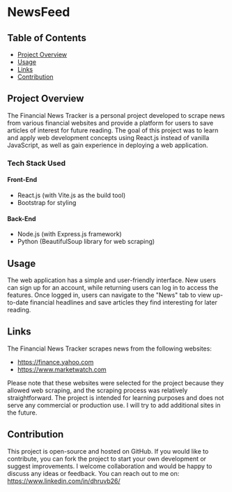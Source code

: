 # NewsFeed

## Table of Contents

- [Project Overview](#project-overview)
- [Usage](#usage)
- [Links](#links)
- [Contribution](#contribution)

## Project Overview

The Financial News Tracker is a personal project developed to scrape news from various financial websites and provide a platform for users to save articles of interest for future reading. The goal of this project was to learn and apply web development concepts using React.js instead of vanilla JavaScript, as well as gain experience in deploying a web application.

### Tech Stack Used

#### Front-End

- React.js (with Vite.js as the build tool)
- Bootstrap for styling

#### Back-End

- Node.js (with Express.js framework)
- Python (BeautifulSoup library for web scraping)

## Usage

The web application has a simple and user-friendly interface. New users can sign up for an account, while returning users can log in to access the features. Once logged in, users can navigate to the "News" tab to view up-to-date financial headlines and save articles they find interesting for later reading.

## Links

The Financial News Tracker scrapes news from the following websites:

- https://finance.yahoo.com
- https://www.marketwatch.com

Please note that these websites were selected for the project because they allowed web scraping, and the scraping process was relatively straightforward. The project is intended for learning purposes and does not serve any commercial or production use. I will try to add additional sites in the future.

## Contribution

This project is open-source and hosted on GitHub. If you would like to contribute, you can fork the project to start your own development or suggest improvements. I welcome collaboration and would be happy to discuss any ideas or feedback. You can reach out to me on:
https://www.linkedin.com/in/dhruvb26/
